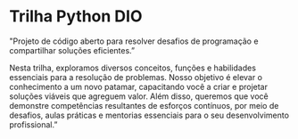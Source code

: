 # Trilha Python DIO

"Projeto de código aberto para resolver desafios de programação e compartilhar soluções eficientes.”

Nesta trilha, exploramos diversos conceitos, funções e habilidades essenciais para a resolução de problemas. 
Nosso objetivo é elevar o conhecimento a um novo patamar, capacitando você a criar e projetar soluções viáveis 
que agreguem valor. Além disso, queremos que você demonstre competências resultantes de esforços contínuos, por
meio de desafios, aulas práticas e mentorias essenciais para o seu desenvolvimento profissional.”
